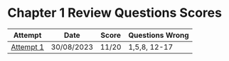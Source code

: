 # Chapter 1 Review Questions Scores

| Attempt| Date | Score | Questions Wrong |
| -------|----- |------| ----------------|
| [Attempt 1](/src/review_questions/chapter_1/attempt_1/) | 30/08/2023 | 11/20 | 1,5,8, 12-17 |
